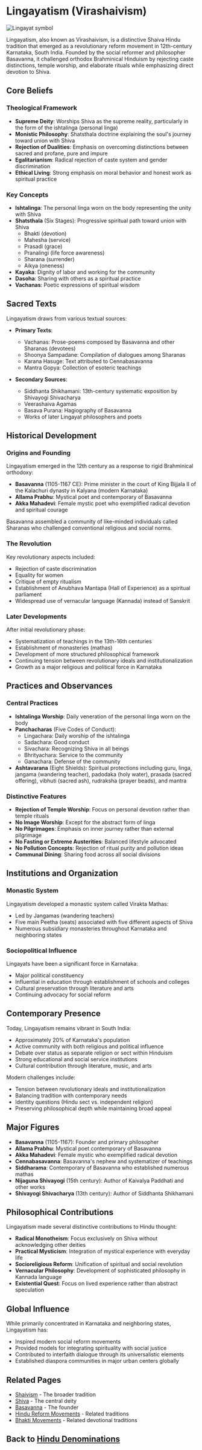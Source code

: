 # Lingayatism (Virashaivism)

![Lingayat symbol](lingayat_symbol.jpg)

Lingayatism, also known as Virashaivism, is a distinctive Shaiva Hindu tradition that emerged as a revolutionary reform movement in 12th-century Karnataka, South India. Founded by the social reformer and philosopher Basavanna, it challenged orthodox Brahminical Hinduism by rejecting caste distinctions, temple worship, and elaborate rituals while emphasizing direct devotion to Shiva.

## Core Beliefs

### Theological Framework

- **Supreme Deity**: Worships Shiva as the supreme reality, particularly in the form of the ishtalinga (personal linga)
- **Monistic Philosophy**: Shatsthala doctrine explaining the soul's journey toward union with Shiva
- **Rejection of Dualities**: Emphasis on overcoming distinctions between sacred and profane, pure and impure
- **Egalitarianism**: Radical rejection of caste system and gender discrimination
- **Ethical Living**: Strong emphasis on moral behavior and honest work as spiritual practice

### Key Concepts

- **Ishtalinga**: The personal linga worn on the body representing the unity with Shiva
- **Shatsthala** (Six Stages): Progressive spiritual path toward union with Shiva
  - Bhakti (devotion)
  - Mahesha (service)
  - Prasadi (grace)
  - Pranalingi (life force awareness)
  - Sharana (surrender)
  - Aikya (oneness)
- **Kayaka**: Dignity of labor and working for the community
- **Dasoha**: Sharing with others as a spiritual practice
- **Vachanas**: Poetic expressions of spiritual wisdom

## Sacred Texts

Lingayatism draws from various textual sources:

- **Primary Texts**:
  - Vachanas: Prose-poems composed by Basavanna and other Sharanas (devotees)
  - Shoonya Sampadane: Compilation of dialogues among Sharanas
  - Karana Hasuge: Text attributed to Cennabasavanna
  - Mantra Gopya: Collection of esoteric teachings
  
- **Secondary Sources**:
  - Siddhanta Shikhamani: 13th-century systematic exposition by Shivayogi Shivacharya
  - Veerashaiva Agamas
  - Basava Purana: Hagiography of Basavanna
  - Works of later Lingayat philosophers and poets

## Historical Development

### Origins and Founding

Lingayatism emerged in the 12th century as a response to rigid Brahminical orthodoxy:

- **Basavanna** (1105-1167 CE): Prime minister in the court of King Bijjala II of the Kalachuri dynasty in Kalyana (modern Karnataka)
- **Allama Prabhu**: Mystical poet and contemporary of Basavanna
- **Akka Mahadevi**: Female mystic poet who exemplified radical devotion and spiritual courage

Basavanna assembled a community of like-minded individuals called Sharanas who challenged conventional religious and social norms.

### The Revolution

Key revolutionary aspects included:
- Rejection of caste discrimination
- Equality for women
- Critique of empty ritualism
- Establishment of Anubhava Mantapa (Hall of Experience) as a spiritual parliament
- Widespread use of vernacular language (Kannada) instead of Sanskrit

### Later Developments

After initial revolutionary phase:
- Systematization of teachings in the 13th-16th centuries
- Establishment of monasteries (mathas)
- Development of more structured philosophical framework
- Continuing tension between revolutionary ideals and institutionalization
- Growth as a major religious and political force in Karnataka

## Practices and Observances

### Central Practices

- **Ishtalinga Worship**: Daily veneration of the personal linga worn on the body
- **Panchacharas** (Five Codes of Conduct):
  - Lingachara: Daily worship of the ishtalinga
  - Sadachara: Good conduct
  - Sivachara: Recognizing Shiva in all beings
  - Bhrityachara: Service to the community
  - Ganachara: Defense of the community
- **Ashtavarana** (Eight Shields): Spiritual protections including guru, linga, jangama (wandering teacher), padodaka (holy water), prasada (sacred offering), vibhuti (sacred ash), rudraksha (prayer beads), and mantra

### Distinctive Features

- **Rejection of Temple Worship**: Focus on personal devotion rather than temple rituals
- **No Image Worship**: Except for the abstract form of linga
- **No Pilgrimages**: Emphasis on inner journey rather than external pilgrimage
- **No Fasting or Extreme Austerities**: Balanced lifestyle advocated
- **No Pollution Concepts**: Rejection of ritual purity and pollution ideas
- **Communal Dining**: Sharing food across all social divisions

## Institutions and Organization

### Monastic System

Lingayatism developed a monastic system called Virakta Mathas:
- Led by Jangamas (wandering teachers)
- Five main Peetha (seats) associated with five different aspects of Shiva
- Numerous subsidiary monasteries throughout Karnataka and neighboring states

### Sociopolitical Influence

Lingayats have been a significant force in Karnataka:
- Major political constituency
- Influential in education through establishment of schools and colleges
- Cultural preservation through literature and arts
- Continuing advocacy for social reform

## Contemporary Presence

Today, Lingayatism remains vibrant in South India:
- Approximately 20% of Karnataka's population
- Active community with both religious and political influence
- Debate over status as separate religion or sect within Hinduism
- Strong educational and social service institutions
- Cultural contribution through literature, music, and arts

Modern challenges include:
- Tension between revolutionary ideals and institutionalization
- Balancing tradition with contemporary needs
- Identity questions (Hindu sect vs. independent religion)
- Preserving philosophical depth while maintaining broad appeal

## Major Figures

- **Basavanna** (1105-1167): Founder and primary philosopher
- **Allama Prabhu**: Mystical poet contemporary of Basavanna
- **Akka Mahadevi**: Female mystic who exemplified radical devotion
- **Cennabasavanna**: Basavanna's nephew and systematizer of teachings
- **Siddharama**: Contemporary of Basavanna who established numerous mathas
- **Nijaguna Shivayogi** (15th century): Author of Kaivalya Paddhati and other works
- **Shivayogi Shivacharya** (13th century): Author of Siddhanta Shikhamani

## Philosophical Contributions

Lingayatism made several distinctive contributions to Hindu thought:

- **Radical Monotheism**: Focus exclusively on Shiva without acknowledging other deities
- **Practical Mysticism**: Integration of mystical experience with everyday life
- **Socioreligious Reform**: Unification of spiritual and social revolution
- **Vernacular Philosophy**: Development of sophisticated philosophy in Kannada language
- **Existential Quest**: Focus on lived experience rather than abstract speculation

## Global Influence

While primarily concentrated in Karnataka and neighboring states, Lingayatism has:
- Inspired modern social reform movements
- Provided models for integrating spirituality with social justice
- Contributed to interfaith dialogue through its universalistic elements
- Established diaspora communities in major urban centers globally

## Related Pages

- [Shaivism](./shaivism.md) - The broader tradition
- [Shiva](../figures/shiva.md) - The central deity
- [Basavanna](../figures/basavanna.md) - The founder
- [Hindu Reform Movements](./hindu_reform_movements.md) - Related traditions
- [Bhakti Movements](../practices/bhakti_movements.md) - Related devotional traditions

## Back to [Hindu Denominations](./README.md)
